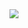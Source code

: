 <img align="right" src="https://visitor-badge.laobi.icu/badge?page_id=widyanggaraa.widyanggaraa" />
